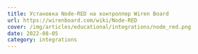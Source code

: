 ```yaml
---
title: Установка Node-RED на контроллер Wiren Board
url: https://wirenboard.com/wiki/Node-RED
cover: /img/articles/educational/integrations/node_red.png
date: 2022-08-05
category: integrations
---
```

